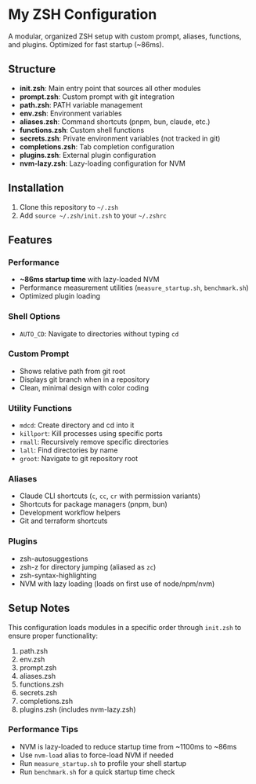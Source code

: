 # My ZSH Configuration

A modular, organized ZSH setup with custom prompt, aliases, functions, and plugins. Optimized for fast startup (~86ms).

## Structure

- **init.zsh**: Main entry point that sources all other modules
- **prompt.zsh**: Custom prompt with git integration
- **path.zsh**: PATH variable management
- **env.zsh**: Environment variables
- **aliases.zsh**: Command shortcuts (pnpm, bun, claude, etc.)
- **functions.zsh**: Custom shell functions
- **secrets.zsh**: Private environment variables (not tracked in git)
- **completions.zsh**: Tab completion configuration
- **plugins.zsh**: External plugin configuration
- **nvm-lazy.zsh**: Lazy-loading configuration for NVM

## Installation

1. Clone this repository to `~/.zsh`
2. Add `source ~/.zsh/init.zsh` to your `~/.zshrc`

## Features

### Performance
- **~86ms startup time** with lazy-loaded NVM
- Performance measurement utilities (`measure_startup.sh`, `benchmark.sh`)
- Optimized plugin loading

### Shell Options
- `AUTO_CD`: Navigate to directories without typing `cd`

### Custom Prompt
- Shows relative path from git root
- Displays git branch when in a repository
- Clean, minimal design with color coding

### Utility Functions
- `mdcd`: Create directory and cd into it
- `killport`: Kill processes using specific ports
- `rmall`: Recursively remove specific directories
- `lall`: Find directories by name
- `groot`: Navigate to git repository root

### Aliases
- Claude CLI shortcuts (`c`, `cc`, `cr` with permission variants)
- Shortcuts for package managers (pnpm, bun)
- Development workflow helpers
- Git and terraform shortcuts

### Plugins
- zsh-autosuggestions
- zsh-z for directory jumping (aliased as `zc`)
- zsh-syntax-highlighting
- NVM with lazy loading (loads on first use of node/npm/nvm)

## Setup Notes

This configuration loads modules in a specific order through `init.zsh` to ensure proper functionality:

1. path.zsh
2. env.zsh
3. prompt.zsh
4. aliases.zsh
5. functions.zsh
6. secrets.zsh
7. completions.zsh
8. plugins.zsh (includes nvm-lazy.zsh)

### Performance Tips

- NVM is lazy-loaded to reduce startup time from ~1100ms to ~86ms
- Use `nvm-load` alias to force-load NVM if needed
- Run `measure_startup.sh` to profile your shell startup
- Run `benchmark.sh` for a quick startup time check
